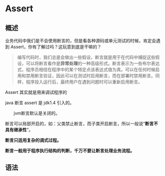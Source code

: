 # Assert

## 概述

业务代码中我们是不会使用断言的，但是看各种源码或单元测试的时候，肯定会遇到 Assert，你有了解过吗？这玩意到底是干嘛的？

> 编写代码时，我们总是会做出一些假设，断言就是用于在代码中捕捉这些假设，可以将断言看作是**异常处理**的一种高级形式。断言表示为一些布尔表达式，程序员相信在程序中的某个特定点该表达式值为真。可以在任何时候启用和禁用断言验证，因此可以在测试时启用断言，而在部署时禁用断言。同样，程序投入运行后，最终用户在遇到问题时可以重新启用断言。

Assert 其实就是用来调试程序的

java 断言 assert 是 jdk1.4 引入的。

　　jvm断言默认是关闭的。

断言可以局部开启的，如：父类禁止断言，而子类开启断言，所以一般说“**断言不具有继承性**”。

**断言只适用复杂的调式过程。**

**断言一般用于程序执行结构的判断，千万不要让断言处理业务流程。**



## 语法

